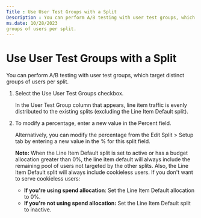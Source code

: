 ```yaml
---
Title : Use User Test Groups with a Split
Description : You can perform A/B testing with user test groups, which target distinct
ms.date: 10/28/2023
groups of users per split.
---
```



# Use User Test Groups with a Split



You can perform A/B testing with user test groups, which target distinct
groups of users per split.





>

1.  Select the Use User
    Test Groups checkbox.
    

    In the User Test Group column
    that appears, line item traffic is evenly distributed to the
    existing splits (excluding the Line Item Default split).

    
2.  To modify a percentage, enter a new value in
    the Percent field.
    

    Alternatively, you can modify the percentage from the
    Edit
    Split \> Setup tab
    by entering a new value in the % for this
    split field.
    

    <b>Note:</b> When the Line Item Default
    split is set to active or has a budget allocation greater than 0%,
    the line item default will always include the remaining pool of
    users not targeted by the other splits. Also, the Line Item Default
    split will always include cookieless users.
    If you don't want to serve cookieless users:

    - **If you're using spend allocation**: Set the Line Item Default
      allocation to 0%.
    - **If you're not using spend allocation:** Set the Line Item
      Default split to inactive.

    

    






